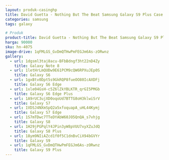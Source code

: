 ```yaml
---
layout: produk-casinghp
title: David Guetta - Nothing But The Beat Samsung Galaxy S9 Plus Case
categories: samsung
tags: galaxy

# Produk
product-title: David Guetta - Nothing But The Beat Samsung Galaxy S9 Plus Case
harga: 90000
sku: hn-4075
image-drive: 1qFMLGS_GvDmQTHwPmFEGJm6As-zORwnz
gallery:
  - url: 1dgsml3taj8acu-BFbBdngf3ht22nD4Zy
    title: Galaxy Note 8
  - url: 1letHrLmQUDw9E61PCM9cQW6RPXuJEp0S
    title: Galaxy S6
  - url: 1gxBtv0Dpt5s9GkRQP8fueOO80IcAXDFj
    title: Galaxy S6 Edge
  - url: 1xle04GsH-c5Z6lZkYBLKTR_qrGI5PMGb
    title: Galaxy S6 Edge Plus
  - url: 1A9rUC3ujXD0oqoUd7BTTG8oH3klwiSrV
    title: Galaxy S7
  - url: 1VDSJ4NXmSpQ2a5xfoquapA_uHL44Kymj
    title: Galaxy S7 Edge
  - url: 1S7mTDwc7TTeDYAbW60JO5QnQA_s7vhjg
    title: Galaxy S8
  - url: 1H29jPGPqlY4JPin3yW8pVUU7xyXZuJdQ
    title: Galaxy S8 Plus
  - url: 18ym9NIiAZcd1f0f5C1dnBvCiX94bGVYr
    title: Galaxy S9
  - url: 1qFMLGS_GvDmQTHwPmFEGJm6As-zORwnz
    title: Galaxy S9 Plus
---
```


